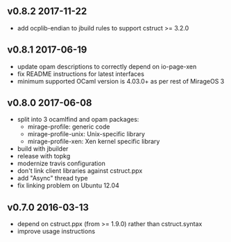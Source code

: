 v0.8.2 2017-11-22
-----------------

- add ocplib-endian to jbuild rules to support cstruct >= 3.2.0

v0.8.1 2017-06-19
-----------------

- update opam descriptions to correctly depend on io-page-xen
- fix README instructions for latest interfaces
- minimum supported OCaml version is 4.03.0+ as per rest of MirageOS 3

v0.8.0 2017-06-08
-----------------

- split into 3 ocamlfind and opam packages:
  - mirage-profile: generic code
  - mirage-profile-unix: Unix-specific library
  - mirage-profile-xen: Xen kernel specific library
- build with jbuilder
- release with topkg
- modernize travis configuration
- don't link client libraries against cstruct.ppx
- add "Async" thread type
- fix linking problem on Ubuntu 12.04

v0.7.0 2016-03-13
-----------------

- depend on cstruct.ppx (from >= 1.9.0) rather than cstruct.syntax
- improve usage instructions
